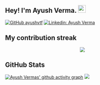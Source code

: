 ## Hey! I'm Ayush Verma. <img src="https://media.giphy.com/media/hvRJCLFzcasrR4ia7z/giphy.gif" width="25px">

[![GitHub ayushvtf](https://img.shields.io/github/followers/ayushvtf?label=follow&style=social)](https://github.com/ayushvtf)
[![Linkedin: Ayush Verma](https://img.shields.io/badge/-Ayush%20Verma-blue?style=flat-square&logo=Linkedin&logoColor=white&link=https://www.linkedin.com/in/ayushvtf/)](https://www.linkedin.com/in/ayushvtf/)

## My contribution streak
<!-- https://github.com/kcoder63/github-readme-streak-stats -->
<p align="center">
  <a href="https://github.com/ayushvtf/github-readme-streak-stats">
    <img src="https://github-readme-streak-stats.herokuapp.com/?user=ayushvtf&theme=dark&hide_border=true&background=0D1117&stroke=0000"/>
  </a>
<p>


## GitHub Stats
[![Ayush Vermas' github activity graph](https://activity-graph.herokuapp.com/graph?username=ayushvtf&theme=xcode)](https://git.io/ayushvtf)
<a href="">
  <img src="https://github-readme-stats.vercel.app/api?username=ayushvtf&count_private=true&include_all_commits=true&show_icons=true&title_color=007bff&text_color=e7e7e7&icon_color=007bff&bg_color=171c28" />
</a>

<!--
**ayushvtf/ayushvtf** is a ✨ _special_ ✨ repository because its `README.md` (this file) appears on your GitHub profile.

Here are some ideas to get you started:

- 🔭 I’m currently working on ...
- 🌱 I’m currently learning ...
- 👯 I’m looking to collaborate on ...
- 🤔 I’m looking for help with ...
- 💬 Ask me about ...
- 📫 How to reach me: ...
- 😄 Pronouns: ...
- ⚡ Fun fact: ...
-->

